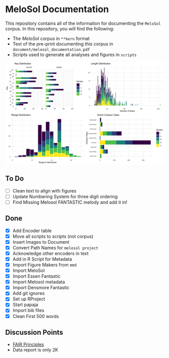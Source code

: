 # MeloSol Documentation  

This repository contains all of the informaiton for documenting the `MeloSol` corpus. 
In this repository, you will find the following:

* The _MeloSol_ corpus in `**kern` format
* Text of the pre-print documenting this corpus in `document/melosol_documentation.pdf`
* Scripts used to generate all analyses and figures in `scripts` 


![Overview of Corpus](img/descriptive_panel.png)

## To Do 

* [ ] Clean text to align with figures 
* [ ] Update Numbering System for three digit ordering
* [ ] Find Missing Melosol FANTASTIC melody and add it in! 

## Done 

* [X] Add Encoder table
* [X] Move all scripts to scripts (not corpus) 
* [X] Insert Images to Document 
* [X] Convert Path Names for `melosol project`
* [X] Acknowledge other encoders in text 
* [X] Add in R Script for Metadata 
* [X] Import Figure Makers from `mmd`
* [X] Import MeloSol 
* [X] Import Essen Fantastic 
* [X] Import Melosol metadata 
* [X] Import Densmore Fantastic 
* [X] Add git ignores
* [X] Set up RProject
* [X] Start papaja
* [X] Import bib files 
* [X] Clean First 500 words 
 
## Discussion Points

* [FAIR Principles](https://www.go-fair.org/fair-principles/)
* Data report is only 2K  


